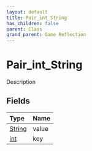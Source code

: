 ```yaml
---
layout: default
title: Pair_int_String
has_children: false
parent: Class
grand_parent: Game Reflection
---
```

# Pair_int_String
Description 

## Fields

| Type | Name |
|:-------------|:--------------|
| [String](/docs/game-reflection/components/string) | value |
| [int](/docs/game-reflection/enums/int) | key |

